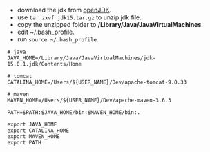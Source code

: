 
- download the jdk from <a href="http://jdk.java.net/15/" target="_blank">openJDK</a>.
- use `tar zxvf jdk15.tar.gz` to unzip jdk file.
- copy the unzipped folder to **/Library/Java/JavaVirtualMachines**.
- edit ~/.bash_profile.
- run `source ~/.bash_profile`.

```
# java
JAVA_HOME=/Library/Java/JavaVirtualMachines/jdk-15.0.1.jdk/Contents/Home

# tomcat
CATALINA_HOME=/Users/${USER_NAME}/Dev/apache-tomcat-9.0.33

# maven
MAVEN_HOME=/Users/${USER_NAME}/Dev/apache-maven-3.6.3

PATH=$PATH:$JAVA_HOME/bin:$MAVEN_HOME/bin:.

export JAVA_HOME
export CATALINA_HOME
export MAVEN_HOME
export PATH
```
